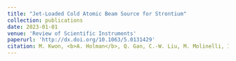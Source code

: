 ```yaml
---
title: "Jet-Loaded Cold Atomic Beam Source for Strontium"
collection: publications
date: 2023-01-01
venue: 'Review of Scientific Instruments'
paperurl: 'http://dx.doi.org/10.1063/5.0131429'
citation: M. Kwon, <b>A. Holman</b>, Q. Gan, C.-W. Liu, M. Molinelli, I. Stevenson, and S. Will, <i>Review of Scientific Instruments</i> <b>94</b>, 013202 (2023).
---
```

